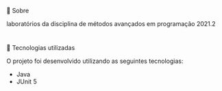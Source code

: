 📌 Sobre

laboratórios da disciplina de métodos avançados em programação 2021.2

#

🔎 Tecnologias utilizadas

O projeto foi desenvolvido utilizando as seguintes tecnologias: <br />
- Java <br />
- JUnit 5
